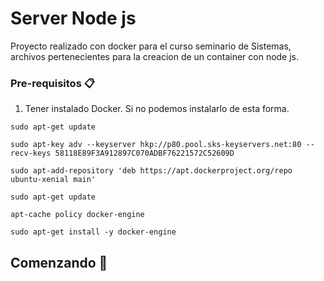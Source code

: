# Server Node js
Proyecto realizado con docker para el curso seminario de Sistemas, archivos pertenecientes para la creacion 
de un container con node js.


### Pre-requisitos 📋
1. Tener instalado Docker.
Si no podemos instalarlo de esta forma.
```
sudo apt-get update
```
```
sudo apt-key adv --keyserver hkp://p80.pool.sks-keyservers.net:80 --recv-keys 58118E89F3A912897C070ADBF76221572C52609D
```
```
sudo apt-add-repository 'deb https://apt.dockerproject.org/repo ubuntu-xenial main'
```
```
sudo apt-get update
```
```
apt-cache policy docker-engine
```
```
sudo apt-get install -y docker-engine
```


## Comenzando 🚀
